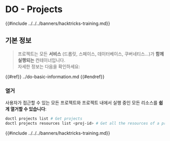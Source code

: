 # DO - Projects

{{#include ../../../banners/hacktricks-training.md}}

## 기본 정보

> 프로젝트는 모든 **서비스** (드롭릿, 스페이스, 데이터베이스, 쿠버네티스...)가 **함께 실행되는** 컨테이너입니다.\
> 자세한 정보는 다음을 확인하세요:

{{#ref}}
../do-basic-information.md
{{#endref}}

### 열거

사용자가 접근할 수 있는 모든 프로젝트와 프로젝트 내에서 실행 중인 모든 리소스를 **쉽게 열거할 수 있습니다**:
```bash
doctl projects list # Get projects
doctl projects resources list <proj-id> # Get all the resources of a project
```
{{#include ../../../banners/hacktricks-training.md}}
